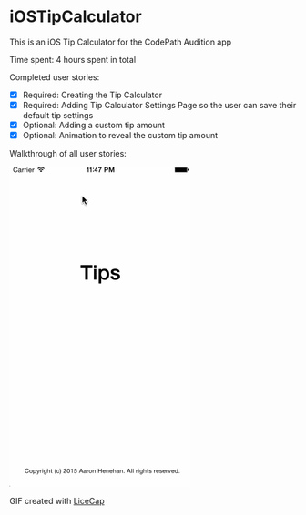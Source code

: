 # iOSTipCalculator

This is an iOS Tip Calculator for the CodePath Audition app

Time spent: 4 hours spent in total

Completed user stories:

 * [x] Required: Creating the Tip Calculator
 * [x] Required: Adding Tip Calculator Settings Page so the user can save their default tip settings
 * [x] Optional: Adding a custom tip amount
 * [x] Optional: Animation to reveal the custom tip amount

Walkthrough of all user stories:

![Video Walkthrough](tip_calculator.gif)

GIF created with [LiceCap](http://www.cockos.com/licecap/)
